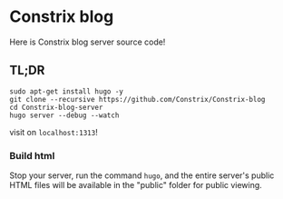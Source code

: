 # Constrix blog

Here is Constrix blog server source code!

## TL;DR

```shell
sudo apt-get install hugo -y
git clone --recursive https://github.com/Constrix/Constrix-blog
cd Constrix-blog-server
hugo server --debug --watch
```

visit on `localhost:1313`!

### Build html

Stop your server, run the command `hugo`, and the entire server's public HTML files will be available in the "public" folder for public viewing.

